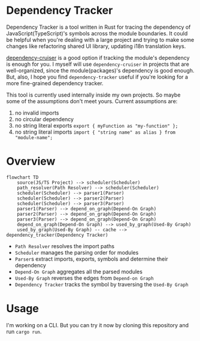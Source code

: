 # Dependency Tracker

Dependency Tracker is a tool written in Rust for tracing the dependency of JavaScript(TypeScript)'s symbols across the module boundaries. It could be helpful when you're dealing with a large project and trying to make some changes like refactoring shared UI library, updating i18n translation keys.

[dependency-cruiser](https://github.com/sverweij/dependency-cruiser) is a good option if tracking the module's dependency is enough for you. I myself will use `dependency-cruiser` in projects that are well-organized, since the module(packages)'s dependency is good enough. But, also, I hope you find `dependency-tracker` useful if you're looking for a more fine-grained dependency tracker.

This tool is currently used internally inside my own projects. So maybe some of the assumptions don't meet yours. Current assumptions are:

1. no invalid imports
2. no circular dependency
3. no string literal exports `export { myFunction as "my-function" };`
4. no string literal imports `import { "string name" as alias } from "module-name";`

# Overview

```mermaid
flowchart TD
    source(JS/TS Project) --> scheduler(Scheduler)
    path_resolver(Path Resolver) --> scheduler(Scheduler)
    scheduler(Scheduler) --> parser1(Parser)
    scheduler(Scheduler) --> parser2(Parser)
    scheduler(Scheduler) --> parser3(Parser)
    parser1(Parser) --> depend_on_graph(Depend-On Graph)
    parser2(Parser) --> depend_on_graph(Depend-On Graph)
    parser3(Parser) --> depend_on_graph(Depend-On Graph)
    depend_on_graph(Depend-On Graph) --> used_by_graph(Used-By Graph)
    used_by_graph(Used-By Graph) -- cache --> dependency_tracker(Dependency Tracker)
```

- `Path Resolver` resolves the import paths
- `Scheduler` manages the parsing order for modules
- `Parser`s extract imports, exports, symbols and determine their dependency
- `Depend-On Graph` aggregates all the parsed modules
- `Used-By Graph` reverses the edges from `Depend-on Graph`
- `Dependency Tracker` tracks the symbol by traversing the `Used-By Graph`

# Usage

I'm working on a CLI. But you can try it now by cloning this repository and run `cargo run`.
